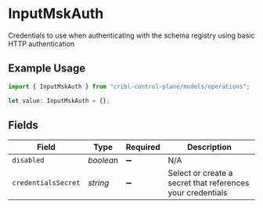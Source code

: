 # InputMskAuth

Credentials to use when authenticating with the schema registry using basic HTTP authentication

## Example Usage

```typescript
import { InputMskAuth } from "cribl-control-plane/models/operations";

let value: InputMskAuth = {};
```

## Fields

| Field                                                      | Type                                                       | Required                                                   | Description                                                |
| ---------------------------------------------------------- | ---------------------------------------------------------- | ---------------------------------------------------------- | ---------------------------------------------------------- |
| `disabled`                                                 | *boolean*                                                  | :heavy_minus_sign:                                         | N/A                                                        |
| `credentialsSecret`                                        | *string*                                                   | :heavy_minus_sign:                                         | Select or create a secret that references your credentials |